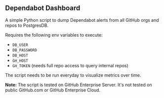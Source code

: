 ## Dependabot Dashboard

A simple Python script to dump Dependabot alerts from all GitHub orgs and repos to PostgresDB.

Requires the following env variables to execute:
- `DB_USER`
- `DB_PASSWORD`
- `DB_HOST`
- `GH_HOST`
- `GH_TOKEN` (needs full repo access to query internal repos)

The script needs to be run everyday to visualize metrics over time.

**Note:** The script is tested on GitHub Enterprise Server. It's not tested on public GitHub.com or GitHub Enterprise Cloud.